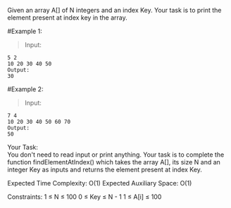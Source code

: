 Given an array A[] of N integers and an index Key. Your task is to print the element present at index key in the array.

 

#Example 1:

>Input:
```
5 2
10 20 30 40 50
Output:
30
```

#Example 2:

>Input:
```
7 4
10 20 30 40 50 60 70
Output:
50
``` 

Your Task:  
You don't need to read input or print anything. Your task is to complete the function findElementAtIndex() which takes the array A[], its size N and an integer Key as inputs and returns the element present at index Key.


Expected Time Complexity: O(1)
Expected Auxiliary Space: O(1)

 

Constraints:
1 ≤ N ≤ 100
0 ≤ Key ≤ N - 1
1 ≤ A[i] ≤ 100

